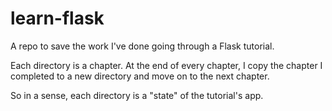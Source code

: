 learn-flask
===========

A repo to save the work I've done going through a Flask tutorial.

Each directory is a chapter. At the end of every chapter, I copy the chapter I completed to a new directory and move on to the next chapter.

So in a sense, each directory is a "state" of the tutorial's app.
